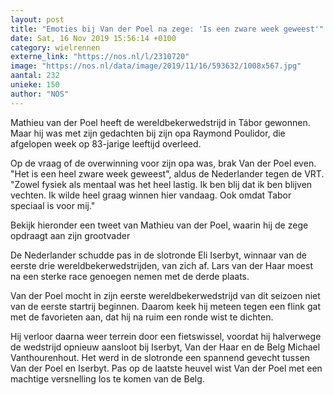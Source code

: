 ```yaml
---
layout: post
title: "Emoties bij Van der Poel na zege: 'Is een zware week geweest'"
date: Sat, 16 Nov 2019 15:56:14 +0100
category: wielrennen
externe_link: "https://nos.nl/l/2310720"
image: "https://nos.nl/data/image/2019/11/16/593632/1008x567.jpg"
aantal: 232
unieke: 150
author: "NOS"
---
```


<p>Mathieu van der Poel heeft de wereldbekerwedstrijd in Tábor gewonnen. Maar hij was met zijn gedachten bij zijn opa Raymond Poulidor, die afgelopen week op 83-jarige leeftijd overleed.</p>
<p>Op de vraag of de overwinning voor zijn opa was, brak Van der Poel even. "Het is een heel zware week geweest", aldus de Nederlander tegen de VRT. "Zowel fysiek als mentaal was het heel lastig. Ik ben blij dat ik ben blijven vechten. Ik wilde heel graag winnen hier vandaag. Ook omdat Tabor speciaal is voor mij."</p>
<p>Bekijk hieronder een tweet van Mathieu van der Poel, waarin hij de zege opdraagt aan zijn grootvader</p>
<p>De Nederlander schudde pas in de slotronde Eli Iserbyt, winnaar van de eerste drie wereldbekerwedstrijden, van zich af. Lars van der Haar moest na een sterke race genoegen nemen met de derde plaats.</p>
<p>Van der Poel mocht in zijn eerste wereldbekerwedstrijd van dit seizoen niet van de eerste startrij beginnen. Daarom keek hij meteen tegen een flink gat met de favorieten aan, dat hij na ruim een ronde wist te dichten.</p>
<p>Hij verloor daarna weer terrein door een fietswissel, voordat hij halverwege de wedstrijd opnieuw aansloot bij Iserbyt, Van der Haar en de Belg Michael Vanthourenhout. Het werd in de slotronde een spannend gevecht tussen Van der Poel en Iserbyt. Pas op de laatste heuvel wist Van der Poel met een machtige versnelling los te komen van de Belg.</p>
